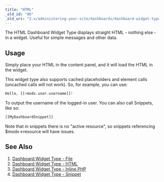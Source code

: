 ```yaml
---
title: "HTML"
_old_id: "86"
_old_uri: "2.x/administering-your-site/dashboards/dashboard-widget-types/dashboard-widget-type-html"
---
```


The HTML Dashboard Widget Type displays straight HTML - nothing else - in a widget. Useful for simple messages and other data.

## Usage

Simply place your HTML in the content panel, and it will load the HTML in the widget.

This widget type also supports cached placeholders and element calls (uncached calls will not work). So, for example, you can use:

``` php
Hello, [[+modx.user.username]]!
```

To output the username of the logged-in user. You can also call Snippets, like so:

``` php
[[MyDashboardSnippet]]
```

Note that in snippets there is no "active resource", so snippets referencing $modx->resource will have issues.

## See Also

1. [Dashboard Widget Type - File](building-sites/client-proofing/dashboards/widget-types/file)
2. [Dashboard Widget Type - HTML](building-sites/client-proofing/dashboards/widget-types/html)
3. [Dashboard Widget Type - Inline PHP](building-sites/client-proofing/dashboards/widget-types/inline-php)
4. [Dashboard Widget Type - Snippet](building-sites/client-proofing/dashboards/widget-types/snippet)
